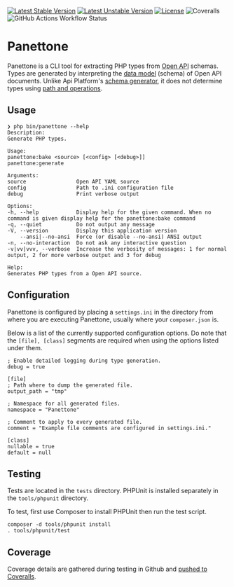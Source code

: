 [![Latest Stable Version](https://poser.pugx.org/alexanderallen/panettone/v)](https://packagist.org/packages/alexanderallen/panettone) [![Latest Unstable Version](https://poser.pugx.org/alexanderallen/panettone/v/unstable)](https://packagist.org/packages/alexanderallen/panettone) [![License](https://poser.pugx.org/alexanderallen/panettone/license)](https://packagist.org/packages/alexanderallen/panettone) ![Coveralls](https://img.shields.io/coverallsCoverage/github/AlexanderAllen/panettone?style=flat&logo=coveralls&link=https%3A%2F%2Fcoveralls.io%2Fgithub%2FAlexanderAllen%2Fpanettone) ![GitHub Actions Workflow Status](https://img.shields.io/github/actions/workflow/status/AlexanderAllen/panettone/php.yml)

# Panettone

Panettone is a CLI tool for extracting PHP types from [Open API](https://swagger.io/docs/specification/about/) schemas. Types are generated by interpreting the [data model](https://swagger.io/docs/specification/data-models/) (schema) of Open API documents. Unlike Api Platform's [schema generator](https://packagist.org/packages/api-platform/schema-generator), it does not determine types using [path and operations](https://swagger.io/docs/specification/paths-and-operations/).


## Usage

    ❯ php bin/panettone --help
    Description:
    Generate PHP types.

    Usage:
    panettone:bake <source> [<config> [<debug>]]
    panettone:generate

    Arguments:
    source                Open API YAML source
    config                Path to .ini configuration file
    debug                 Print verbose output

    Options:
    -h, --help            Display help for the given command. When no command is given display help for the panettone:bake command
    -q, --quiet           Do not output any message
    -V, --version         Display this application version
        --ansi|--no-ansi  Force (or disable --no-ansi) ANSI output
    -n, --no-interaction  Do not ask any interactive question
    -v|vv|vvv, --verbose  Increase the verbosity of messages: 1 for normal output, 2 for more verbose output and 3 for debug

    Help:
    Generates PHP types from a Open API source.

## Configuration

Panettone is configured by placing a `settings.ini` in the directory from where you are executing Panettone, usually where your `composer.json` is.

Below is a list of the currently supported configuration options. Do note that the `[file], [class]` segments
are required when using the options listed under them.

    ; Enable detailed logging during type generation.
    debug = true

    [file]
    ; Path where to dump the generated file.
    output_path = "tmp"

    ; Namespace for all generated files.
    namespace = "Panettone"

    ; Comment to apply to every generated file.
    comment = "Example file comments are configured in settings.ini."

    [class]
    nullable = true
    default = null


## Testing

Tests are located in the `tests` directory. PHPUnit is installed separately in the `tools/phpunit` directory.

To test, first use Composer to install PHPUnit then run the test script.

    composer -d tools/phpunit install
    . tools/phpunit/test

## Coverage

Coverage details are gathered during testing in Github and [pushed to Coveralls](https://coveralls.io/github/AlexanderAllen/panettone).
